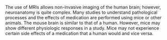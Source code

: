 The use of MRIs allows non-invasive imaging of the human brain; however, neuroanatomy is quite complex. Many studies to understand pathological processes and the effects of medication are performed using mice or other animals. The mouse brain is similar to that of a human. However, mice may show different physiologic responses in a study. Mice may not experience certain side effects of a medication that a human would and vice versa.